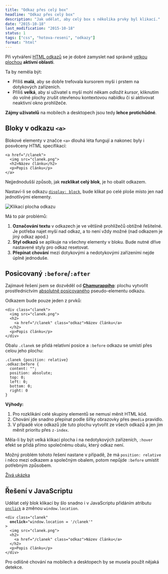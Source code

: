 ```yaml
---
title: "Odkaz přes celý box"
headline: "Odkaz přes celý box"
description: "Jak udělat, aby celý box s několika prvky byl klikací."
date: "2015-10-18"
last_modification: "2015-10-18"
status: 1
tags: ["css", "hotova-reseni", "odkazy"]
format: "html"
---
```


<p>Při vytváření <a href="/odkaz">HTML odkazů</a> se je dobré zamyslet nad správně <a href="/plocha-odkazu">velkou plochou</a> <b>aktivní oblasti</b>.</p>

<p>Ta by neměla být:</p>

<ul>
  <li>Příliš <b>malá</b>, aby se dobře trefovala kursorem myši i prstem na dotykových zařízeních.</li>
  
  <li>Příliš <b>velká</b>, aby si uživatel s myší mohl někam <i>odložit kursor</i>, kliknutím do volné plochy zrušit otevřenou kontextovou nabídku či si aktivovat neaktivní okno prohlížeče.</li>
</ul>

<p><b>Zájmy uživatelů</b> na mobilech a desktopech jsou tedy <b>lehce protichůdné</b>.</p>


<h2 id="blok-odkaz">Bloky v odkazu <code>&lt;a></code></h2>

<p>Blokové elementy v značce <code>&lt;a></code> dlouhá léta fungují a nakonec byly i posvěceny HTML specifikací:</p>

<pre><code>&lt;a href="/clanek">
  &lt;img src="clanek.png">
  &lt;h2>Název článku&lt;/h2>
  &lt;p>Popis článku&lt;/p>
&lt;/a></code></pre>







<p>Nejjednodušší způsob, jak <b>rozklikat celý blok</b>, je ho obalit odkazem.</p>

<p>Nastaví-li se odkazu <code><a href="/display#block">display: block</a></code>, bude klikat po celé ploše místo jen nad jednotlivými elementy.</p>

<p><img src="/files/box-odkaz/display-block.png" alt="Klikací plocha odkazu" class="border"></p>
















<p>Má to pár problémů:</p>

<ol>
  <li><b>Označování textu</b> v odkazech je ve většině prohlížečů obtížně řešitelné. Je potřeba najet myší nad odkaz, a to není vždy možné (nad odkazem je jiný odkaz apod.)</li>
  
  <li><b>Styl odkazů</b> se aplikuje na všechny elementy v bloku. Bude nutné dříve nastavené styly pro odkaz resetovat.</li>
  
  <li><b>Přepínat chování</b> mezi dotykovými a nedotykovými zařízeními nejde úplně jednoduše.</li>
</ol>


<h2 id="before">Posicovaný <code>:before</code>/<code>:after</code></h2>

<p>Zajímavé řešení jsem se dozvěděl od <a href="http://webylon.info"><b>Chamurappiho</b></a>: plochu vytvořit prostřednictvím <a href="/position#absolute">absolutně posicovaného</a> pseudo-elementu odkazu.</p>

<p>Odkazem bude pouze jeden z prvků:</p>

<pre><code>&lt;div class="clanek">
  &lt;img src="clanek.png">
  &lt;h2>
    &lt;a href="/clanek" class="odkaz">Název článku&lt;/a>
  &lt;/h2>
  &lt;p>Popis článku&lt;/p>
&lt;/div></code></pre>








<p>Obalu <code>.clanek</code> se přidá relativní posice a <code>:before</code> odkazu se umístí přes celou jeho plochu:</p>

<pre><code>.clanek {position: relative}
.odkaz:before {
  content: "";
  position: absolute;
  top: 0;
  left: 0;
  bottom: 0;
  right: 0
}</code></pre>










<p><b>Výhody:</b></p>

<ol>
  <li>Pro rozklikání celé skupiny elementů se nemusí měnit HTML kód.</li>
  
  <li>Chování jde snadno přepínat podle šířky obrazovky přes <code>@media</code> pravidlo.</li>
  
  <li>V případě více odkazů jde tuto plochu vytvořit ze všech odkazů a jen jim měnit prioritu přes <code>z-index</code>.</li>
</ol>

<p>Měla-li by být velká klikací plocha i na nedotykových zařízeních, <code>:hover</code> efekt se přidá přímo společnému obalu, který odkaz není.</p>

<p>Možný problém tohoto řešení nastane v případě, že má <code>position: relative</code> i něco mezi odkazem a společným obalem, potom nepůjde <code>:before</code> umístit potřebným způsobem.</p>


<p><a href="http://kod.djpw.cz/zfrb">Živá ukázka</a></p>




<h2 id="js">Řešení v JavaScriptu</h2>

<p>Udělat celý blok klikací by šlo snadno i v JavaScriptu přidáním atributu <a href="/udalosti-mysi#onclick"><code>onclick</code></a> a změnou <code>window.location</code>.</p>

<pre><code>&lt;div class="clanek" 
  <b>onclick</b>="window.location = '/clanek'"
>
  &lt;img src="clanek.png">
  &lt;h2>
    &lt;a href="/clanek" class="odkaz">Název článku&lt;/a>
  &lt;/h2>
  &lt;p>Popis článku&lt;/p>
&lt;/div></code></pre>










<p>Pro odlišné chování na mobilech a desktopech by se musela použít nějaká detekce.</p>
